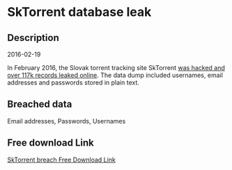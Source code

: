 # SkTorrent database leak

## Description

2016-02-19

In February 2016, the Slovak torrent tracking site SkTorrent <a href="http://tech.sme.sk/c/20099331/hackeri-ukradli-na-slovensku-118-tisic-identit.html" target="_blank" rel="noopener">was hacked and over 117k records leaked online</a>. The data dump included usernames, email addresses and passwords stored in plain text.

## Breached data

Email addresses, Passwords, Usernames

## Free download Link

[SkTorrent breach Free Download Link](https://tinyurl.com/2b2k277t)